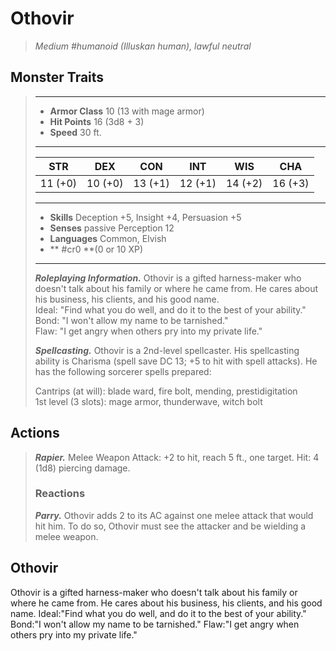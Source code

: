 # Othovir
>*Medium #humanoid (Illuskan human), lawful neutral*
## Monster Traits
>___
>- **Armor Class** 10 (13 with mage armor)
>- **Hit Points** 16 (3d8 + 3)
>- **Speed** 30 ft.
>___
>|STR|DEX|CON|INT|WIS|CHA|
>|:---:|:---:|:---:|:---:|:---:|:---:|
>|11 (+0)|10 (+0)|13 (+1)|12 (+1)|14 (+2)|16 (+3)|
>___
>- **Skills** Deception +5, Insight +4, Persuasion +5
>- **Senses** passive Perception 12
>- **Languages** Common, Elvish
>- ** #cr0 **(0 or 10 XP)
>___
>***Roleplaying Information.*** Othovir is a gifted harness-maker who doesn't talk about his family or where he came from. He cares about his business, his clients, and his good name.  
>Ideal: "Find what you do well, and do it to the best of your ability."  
>Bond: "I won't allow my name to be tarnished."  
>Flaw: "I get angry when others pry into my private life."  
>
>***Spellcasting.*** Othovir is a 2nd-level spellcaster. His spellcasting ability is Charisma (spell save DC 13; +5 to hit with spell attacks). He has the following sorcerer spells prepared:  
>
>Cantrips (at will): blade ward, fire bolt, mending, prestidigitation  
>1st level (3 slots): mage armor, thunderwave, witch bolt  
>
## Actions
>***Rapier.*** Melee Weapon Attack: +2 to hit, reach 5 ft., one target. Hit: 4 (1d8) piercing damage.  
>
>### Reactions
>***Parry.*** Othovir adds 2 to its AC against one melee attack that would hit him. To do so, Othovir must see the attacker and be wielding a melee weapon.
## Othovir
Othovir is a gifted harness-maker who doesn't talk about his family or where he came from. He cares about his business, his clients, and his good name.
Ideal:"Find what you do well, and do it to the best of your ability."
Bond:"I won't allow my name to be tarnished."
Flaw:"I get angry when others pry into my private life."